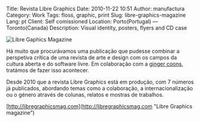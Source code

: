 Title: Revista Libre Graphics
Date: 2010-11-22 10:51
Author: manufactura
Category: Work
Tags: floss, graphic, print
Slug: libre-graphics-magazine
Lang: pt
Client: Self comissioned
Location: Porto(Portugal) — Toronto(Canada)
Description: Visual identity, posters, flyers and CD case

![Libre Gaphics Magazine](http://media.manufacturaindependente.org/opening-image.jpg)

Há muito que procurávamos uma publicação que pudesse combinar
a perspetiva crítica de uma revista de arte e design com os campos da
cultura aberta e do software livre. Em colaboração com a [ginger
coons](http://adaptstudio.ca), tratámos de fazer isso acontecer.

Desde 2010 que a revista Libre Graphics está em produção, com 7 números
já publicados, abordando temas como a colaboração, a internacionalização
ou o género através de colunas, relatos e mostras de trabalhos.

[http://libregraphicsmag.com](http://libregraphicsmag.com "Libre Graphics magazine")
